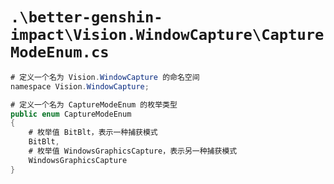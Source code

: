 # `.\better-genshin-impact\Vision.WindowCapture\CaptureModeEnum.cs`

```cs
# 定义一个名为 Vision.WindowCapture 的命名空间
﻿namespace Vision.WindowCapture;

# 定义一个名为 CaptureModeEnum 的枚举类型
public enum CaptureModeEnum
{
    # 枚举值 BitBlt，表示一种捕获模式
    BitBlt,
    # 枚举值 WindowsGraphicsCapture，表示另一种捕获模式
    WindowsGraphicsCapture
}
```